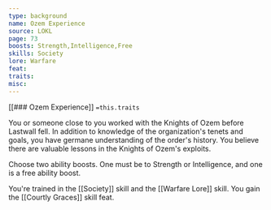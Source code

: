 ```yaml
---
type: background
name: Ozem Experience 
source: LOKL
page: 73
boosts: Strength,Intelligence,Free
skills: Society
lore: Warfare
feat: 
traits: 
misc: 
---
```


[[### Ozem Experience]]
`=this.traits`


You or someone close to you worked with the Knights of Ozem before Lastwall fell. In addition to knowledge of the organization's tenets and goals, you have germane understanding of the order's history. You believe there are valuable lessons in the Knights of Ozem's exploits.

Choose two ability boosts. One must be to Strength or Intelligence, and one is a free ability boost.

You're trained in the [[Society]] skill and the [[Warfare Lore]] skill. You gain the [[Courtly Graces]] skill feat.

